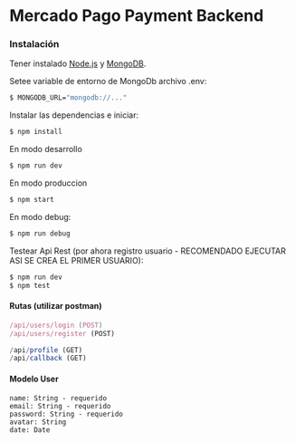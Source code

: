 # Mercado Pago Payment Backend

### Instalación

Tener instalado [Node.js](https://nodejs.org/) y [MongoDB](https://www.mongodb.com/es).

Setee variable de entorno de MongoDb archivo .env:

```sh
$ MONGODB_URL="mongodb://..."
```

Instalar las dependencias e iniciar:

```sh
$ npm install
```

En modo desarrollo

```sh
$ npm run dev
```

En modo produccion

```sh
$ npm start
```

En modo debug:

```sh
$ npm run debug
```

Testear Api Rest (por ahora registro usuario - RECOMENDADO EJECUTAR ASI SE CREA EL PRIMER USUARIO):

```sh
$ npm run dev
$ npm test
```


#### Rutas (utilizar postman)


```js
/api/users/login (POST)
/api/users/register (POST)

/api/profile (GET)
/api/callback (GET)

```
#### Modelo User

```
name: String - requerido
email: String - requerido
password: String - requerido
avatar: String
date: Date
```
